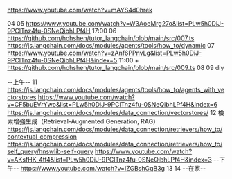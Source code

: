 https://www.youtube.com/watch?v=mAYS4d0hrek


04
05 https://www.youtube.com/watch?v=W3AoeMrg27o&list=PLw5h0DiJ-9PClTnz4fu-0SNeQibhLPf4H 17:00
06 https://github.com/hohshen/tutor_langchain/blob/main/src/007.ts
https://js.langchain.com/docs/modules/agents/tools/how_to/dynamic
07 https://www.youtube.com/watch?v=zAnf6PPnvLg&list=PLw5h0DiJ-9PClTnz4fu-0SNeQibhLPf4H&index=5 11:00 + https://github.com/hohshen/tutor_langchain/blob/main/src/009.ts
08 
09 diy


--上午--
11 
https://js.langchain.com/docs/modules/agents/tools/how_to/agents_with_vectorstores
https://www.youtube.com/watch?v=CF5buEVrYwo&list=PLw5h0DiJ-9PClTnz4fu-0SNeQibhLPf4H&index=6
https://js.langchain.com/docs/modules/data_connection/vectorstores/
12 
檢索增強生成（Retrieval-Augmented Generation, RAG）
https://js.langchain.com/docs/modules/data_connection/retrievers/how_to/contextual_compression
https://js.langchain.com/docs/modules/data_connection/retrievers/how_to/self_query/hnswlib-self-query
https://www.youtube.com/watch?v=AKsfHK_4tf4&list=PLw5h0DiJ-9PClTnz4fu-0SNeQibhLPf4H&index=3
--下午--
https://www.youtube.com/watch?v=IZGBshGqB3g
13
14
--在家--